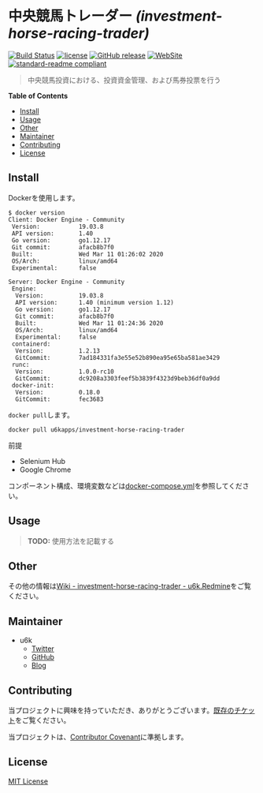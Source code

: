 # 中央競馬トレーダー _(investment-horse-racing-trader)_

[![Build Status](https://travis-ci.org/u6k/investment-horse-racing-trader.svg?branch=master)](https://travis-ci.org/u6k/investment-horse-racing-trader)
[![license](https://img.shields.io/github/license/u6k/investment-horse-racing-trader.svg)](https://github.com/u6k/investment-horse-racing-trader/blob/master/LICENSE)
[![GitHub release](https://img.shields.io/github/release/u6k/investment-horse-racing-trader.svg)](https://github.com/u6k/investment-horse-racing-trader/releases)
[![WebSite](https://img.shields.io/website-up-down-green-red/https/shields.io.svg?label=u6k.Redmine)](https://redmine.u6k.me/projects/investment-horse-racing-trader)
[![standard-readme compliant](https://img.shields.io/badge/readme%20style-standard-brightgreen.svg?style=flat-square)](https://github.com/RichardLitt/standard-readme)

> 中央競馬投資における、投資資金管理、および馬券投票を行う

__Table of Contents__

- [Install](#Install)
- [Usage](#Usage)
- [Other](#Other)
- [Maintainer](#Maintainer)
- [Contributing](#Contributing)
- [License](#License)

## Install

Dockerを使用します。

```
$ docker version
Client: Docker Engine - Community
 Version:           19.03.8
 API version:       1.40
 Go version:        go1.12.17
 Git commit:        afacb8b7f0
 Built:             Wed Mar 11 01:26:02 2020
 OS/Arch:           linux/amd64
 Experimental:      false

Server: Docker Engine - Community
 Engine:
  Version:          19.03.8
  API version:      1.40 (minimum version 1.12)
  Go version:       go1.12.17
  Git commit:       afacb8b7f0
  Built:            Wed Mar 11 01:24:36 2020
  OS/Arch:          linux/amd64
  Experimental:     false
 containerd:
  Version:          1.2.13
  GitCommit:        7ad184331fa3e55e52b890ea95e65ba581ae3429
 runc:
  Version:          1.0.0-rc10
  GitCommit:        dc9208a3303feef5b3839f4323d9beb36df0a9dd
 docker-init:
  Version:          0.18.0
  GitCommit:        fec3683
```

`docker pull`します。

```
docker pull u6kapps/investment-horse-racing-trader
```

前提

- Selenium Hub
- Google Chrome

コンポーネント構成、環境変数などは[docker-compose.yml](https://github.com/u6k/investment-horse-racing-trader/blob/master/docker-compose.yml)を参照してください。

## Usage

> __TODO:__ 使用方法を記載する

## Other

その他の情報は[Wiki - investment-horse-racing-trader - u6k.Redmine](https://redmine.u6k.me/projects/investment-horse-racing-trader/wiki/Wiki)をご覧ください。

## Maintainer

- u6k
    - [Twitter](https://twitter.com/u6k_yu1)
    - [GitHub](https://github.com/u6k)
    - [Blog](https://blog.u6k.me/)

## Contributing

当プロジェクトに興味を持っていただき、ありがとうございます。[既存のチケット](https://redmine.u6k.me/projects/investment-horse-racing-trader/issues/)をご覧ください。

当プロジェクトは、[Contributor Covenant](https://www.contributor-covenant.org/version/1/4/code-of-conduct)に準拠します。

## License

[MIT License](https://github.com/u6k/investment-horse-racing-trader/blob/master/LICENSE)
